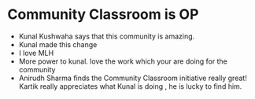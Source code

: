 # Community Classroom is OP

- Kunal Kushwaha says that this community is amazing.
- Kunal made this change
- I love MLH
- More power to kunal. love the work which your are doing for the community
- Anirudh Sharma finds the Community Classroom initiative really great!
Kartik really appreciates what Kunal is doing , he is lucky to find him.
